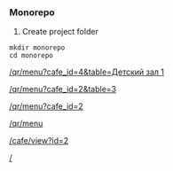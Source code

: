 ### Monorepo

1. Create project folder
```
mkdir monorepo
cd monorepo
```

<a href="https://prostovkusnovyksa.ru/qr/menu?cafe_id=4&table=Детский зал 1">/qr/menu?cafe_id=4&table=Детский зал 1</a>



<a href="https://prostovkusnovyksa.ru/qr/menu?cafe_id=2&table=3">/qr/menu?cafe_id=2&table=3</a>




<a href="https://prostovkusnovyksa.ru/qr/menu?cafe_id=2">/qr/menu?cafe_id=2</a>




<a href="https://prostovkusnovyksa.ru/qr/menu">/qr/menu</a>




<a href="https://prostovkusnovyksa.ru/cafe/view?id=2">/cafe/view?id=2</a>




<a href="https://prostovkusnovyksa.ru">/</a>
